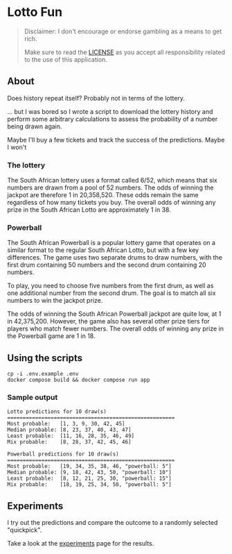 # Lotto Fun

> Disclaimer:  I don't encourage or endorse gambling as a means to get rich.
> 
> Make sure to read the [LICENSE](./LICENSE) as you accept all responsibility related to the use of this application.

## About

Does history repeat itself?  Probably not in terms of the lottery.

...  but I was bored so I wrote a script to download the lottery history and perform some arbitrary calculations to assess the probability of a number being drawn again.

Maybe I'll buy a few tickets and track the success of the predictions.  Maybe I won't

### The lottery

The South African lottery uses a format called 6/52, which means that six numbers are drawn from a pool of 52 numbers.  The odds of winning the jackpot are therefore 1 in 20,358,520.  These odds remain the same regardless of how many tickets you buy.  The overall odds of winning any prize in the South African Lotto are approximately 1 in 38.

### Powerball

The South African Powerball is a popular lottery game that operates on a similar format to the regular South African Lotto, but with a few key differences.  The game uses two separate drums to draw numbers, with the first drum containing 50 numbers and the second drum containing 20 numbers.

To play, you need to choose five numbers from the first drum, as well as one additional number from the second drum.  The goal is to match all six numbers to win the jackpot prize.

The odds of winning the South African Powerball jackpot are quite low, at 1 in 42,375,200.  However, the game also has several other prize tiers for players who match fewer numbers.  The overall odds of winning any prize in the Powerball game are 1 in 18.

## Using the scripts

```shell
cp -i .env.example .env
docker compose build && docker compose run app
```

### Sample output

```
Lotto predictions for 10 draw(s)
======================================================
Most probable:   [1, 3, 9, 30, 42, 45]
Median probable: [8, 23, 37, 40, 43, 47]
Least probable:  [11, 16, 28, 35, 46, 49]
Mix probable:    [8, 28, 37, 42, 45, 46]

Powerball predictions for 10 draw(s)
======================================================
Most probable:   [19, 34, 35, 38, 46, "powerball: 5"]
Median probable: [9, 18, 42, 43, 50, "powerball: 10"]
Least probable:  [8, 12, 21, 25, 30, "powerball: 15"]
Mix probable:    [18, 19, 25, 34, 50, "powerball: 5"]
```

## Experiments

I try out the predictions and compare the outcome to a randomly selected "quickpick".

Take a look at the [experiments](docs/experiments.md) page for the results.
